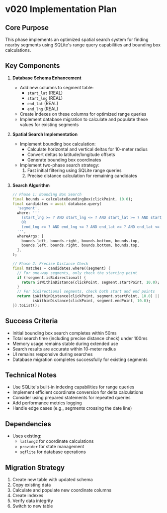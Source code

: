 # v020 Implementation Plan

## Core Purpose
This phase implements an optimized spatial search system for finding nearby segments using SQLite's range query capabilities and bounding box calculations.

## Key Components
1. **Database Schema Enhancement**
   - Add new columns to segment table:
     - `start_lat` (REAL)
     - `start_lng` (REAL)
     - `end_lat` (REAL)
     - `end_lng` (REAL)
   - Create indexes on these columns for optimized range queries
   - Implement database migration to calculate and populate these values for existing segments

2. **Spatial Search Implementation**
   - Implement bounding box calculation:
     - Calculate horizontal and vertical deltas for 10-meter radius
     - Convert deltas to latitude/longitude offsets
     - Generate bounding box coordinates
   - Implement two-phase search strategy:
     1. Fast initial filtering using SQLite range queries
     2. Precise distance calculation for remaining candidates

3. **Search Algorithm**
   ```dart
   // Phase 1: Bounding Box Search
   final bounds = calculateBoundingBox(clickPoint, 10.0);
   final candidates = await database.query(
     'segment',
     where: '''
       (start_lng >= ? AND start_lng <= ? AND start_lat >= ? AND start_lat <= ?)
       OR
       (end_lng >= ? AND end_lng <= ? AND end_lat >= ? AND end_lat <= ?)
     ''',
     whereArgs: [
       bounds.left, bounds.right, bounds.bottom, bounds.top,
       bounds.left, bounds.right, bounds.bottom, bounds.top,
     ],
   );

   // Phase 2: Precise Distance Check
   final matches = candidates.where((segment) {
     // For one-way segments, only check the starting point
     if (!segment.isBidirectional) {
       return isWithinDistance(clickPoint, segment.startPoint, 10.0);
     }
     // For bidirectional segments, check both start and end points
     return isWithinDistance(clickPoint, segment.startPoint, 10.0) ||
            isWithinDistance(clickPoint, segment.endPoint, 10.0);
   }).toList();
   ```

## Success Criteria
- Initial bounding box search completes within 50ms
- Total search time (including precise distance check) under 100ms
- Memory usage remains stable during extended use
- Search results are accurate within 10-meter radius
- UI remains responsive during searches
- Database migration completes successfully for existing segments

## Technical Notes
- Use SQLite's built-in indexing capabilities for range queries
- Implement efficient coordinate conversion for delta calculations
- Consider using prepared statements for repeated queries
- Add performance metrics logging
- Handle edge cases (e.g., segments crossing the date line)

## Dependencies
- Uses existing:
  - `latlong2` for coordinate calculations
  - `provider` for state management
  - `sqflite` for database operations

## Migration Strategy
1. Create new table with updated schema
2. Copy existing data
3. Calculate and populate new coordinate columns
4. Create indexes
5. Verify data integrity
6. Switch to new table 